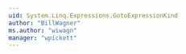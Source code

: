 ```yaml
---
uid: System.Linq.Expressions.GotoExpressionKind
author: "BillWagner"
ms.author: "wiwagn"
manager: "wpickett"
---
```


